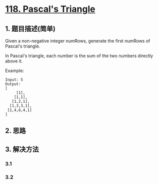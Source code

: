 # [118. Pascal's Triangle](https://leetcode-cn.com/problems/pascals-triangle/)

## 1. 题目描述(简单)

Given a non-negative integer numRows, generate the first numRows of Pascal's triangle.



In Pascal's triangle, each number is the sum of the two numbers directly above it.

Example:
```
Input: 5
Output:
[
     [1],
    [1,1],
   [1,2,1],
  [1,3,3,1],
 [1,4,6,4,1]
]
```


## 2. 思路

## 3. 解决方法

### 3.1



### 3.2

